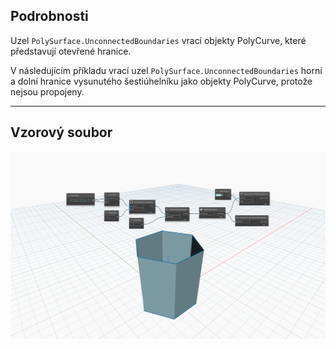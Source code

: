 ## Podrobnosti
Uzel `PolySurface.UnconnectedBoundaries` vrací objekty PolyCurve, které představují otevřené hranice.

V následujícím příkladu vrací uzel `PolySurface.UnconnectedBoundaries` horní a dolní hranice vysunutého šestiúhelníku jako objekty PolyCurve, protože nejsou propojeny.

___
## Vzorový soubor

![PolySurface.UnconnectedBoundaries](./Autodesk.DesignScript.Geometry.PolySurface.UnconnectedBoundaries_img.jpg)
